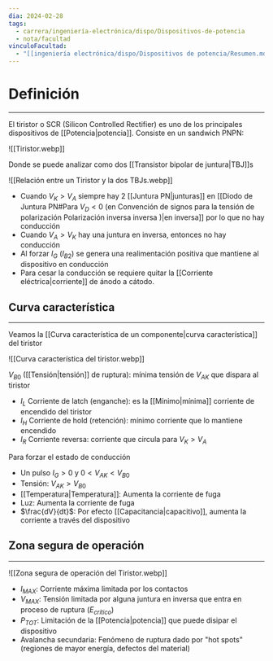 ```yaml
---
dia: 2024-02-28
tags:
  - carrera/ingeniería-electrónica/dispo/Dispositivos-de-potencia
  - nota/facultad
vinculoFacultad:
  - "[[ingeniería electrónica/dispo/Dispositivos de potencia/Resumen.md]]"
---
```

# Definición
---
El tiristor o SCR (Silicon Controlled Rectifier) es uno de los principales dispositivos de [[Potencia|potencia]]. Consiste en un sandwich PNPN:

![[Tiristor.webp]]

Donde se puede analizar como dos [[Transistor bipolar de juntura|TBJ]]s

![[Relación entre un Tiristor y la dos TBJs.webp]]

* Cuando $V_K > V_A$ siempre hay 2 [[Juntura PN|junturas]] en [[Diodo de Juntura PN#Para $V_D < 0$ (en Convención de signos para la tensión de polarización Polarización inversa inversa )|en inversa]] por lo que no hay conducción
* Cuando $V_A > V_K$ hay una juntura en inversa, entonces no hay conducción
* Al forzar $I_G$ $(I_{B2})$ se genera una realimentación positiva que mantiene al dispositivo en conducción
* Para cesar la conducción se requiere quitar la [[Corriente eléctrica|corriente]] de ánodo a cátodo.

## Curva característica
---
Veamos la [[Curva característica de un componente|curva característica]] del tiristor

![[Curva característica del tiristor.webp]]

$V_{B0}$ ([[Tensión|tensión]] de ruptura): mínima tensión de $V_{AK}$ que dispara al tiristor
* $I_L$ Corriente de latch (enganche): es la [[Mínimo|mínima]] corriente de encendido del tiristor
* $I_H$ Corriente de hold (retención): mínimo corriente que lo mantiene encendido
* $I_R$ Corriente reversa: corriente que circula para $V_K > V_A$

Para forzar el estado de conducción
* Un pulso $I_G > 0$ y $0 < V_{AK} < V_{B0}$
* Tensión: $V_{AK} > V_{B0}$
* [[Temperatura|Temperatura]]: Aumenta la corriente de fuga
* Luz: Aumenta la corriente de fuga
* $\frac{dV}{dt}$: Por efecto [[Capacitancia|capacitivo]], aumenta la corriente a través del dispositivo

## Zona segura de operación
---
![[Zona segura de operación del Tiristor.webp]]

* $I_{MAX}$: Corriente máxima limitada por los contactos
* $V_{MAX}$: Tensión limitada por alguna juntura en inversa que entra en proceso de ruptura $(E_{crítico})$
* $P_{TOT}$: Limitación de la [[Potencia|potencia]] que puede disipar el dispositivo
* Avalancha secundaria: Fenómeno de ruptura dado por "hot spots" (regiones de mayor energía, defectos del material)
